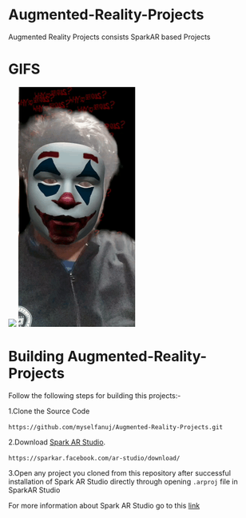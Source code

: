 # Augmented-Reality-Projects

Augmented Reality Projects consists SparkAR based Projects 

# GIFS
<img src="gifs/gif1.gif" tittle ="Loading..">   <img src="gifs/gif2.gif" tittle ="Loading..">


# Building  Augmented-Reality-Projects

Follow the following steps for building this projects:-

1.Clone the Source Code 
 
 `https://github.com/myselfanuj/Augmented-Reality-Projects.git`

2.Download [Spark AR Studio](https://sparkar.facebook.com/ar-studio/download/).
 
 `https://sparkar.facebook.com/ar-studio/download/`

3.Open any project you cloned from this repository after successful installation of Spark AR Studio directly through opening `.arproj` file in SparkAR Studio

For more information about Spark AR Studio go to this [link](https://sparkar.facebook.com/ar-studio/learn/documentation/guides)
 
